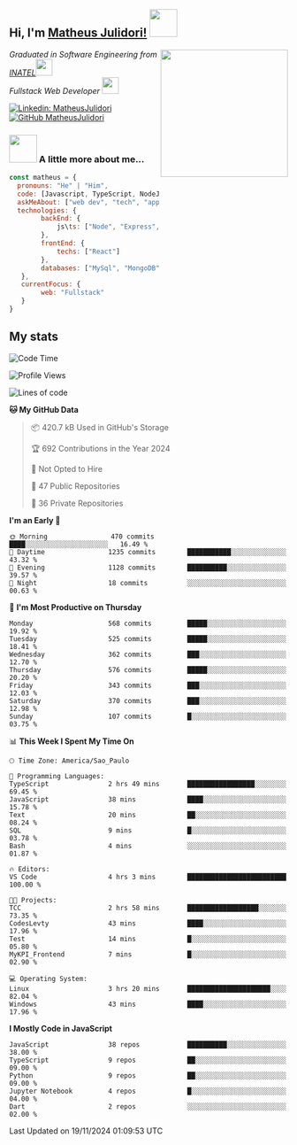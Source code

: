 <h2> Hi, I'm <a href="https://matheusjulidori.github.io" target="_blank">Matheus Julidori!</a> <img src="https://media.giphy.com/media/12oufCB0MyZ1Go/giphy.gif" width="50"></h2>
<img align='right' src="https://media.giphy.com/media/3oKIPnAiaMCws8nOsE/giphy.gif" width="230" height="auto">
<p><em>Graduated in Software Engineering from <a href="http://www.inatel.br" target="_blank">INATEL</a><img src="https://media.giphy.com/media/fYSnHlufseco8Fh93Z/giphy.gif" width="30"></br>
  Fullstack Web Developer <img src="https://media.giphy.com/media/WUlplcMpOCEmTGBtBW/giphy.gif" width="30">
</em></p>

[![Linkedin: MatheusJulidori](https://img.shields.io/badge/-MatheusJulidori-blue?style=flat-square&logo=Linkedin&logoColor=white&link=https://www.linkedin.com/in/MatheusJulidori/)](https://www.linkedin.com/in/MatheusJulidori/)
[![GitHub MatheusJulidori](https://img.shields.io/github/followers/matheusjulidori?label=follow&style=social)](https://github.com/MatheusJulidori)


### <img src="https://media.giphy.com/media/VgCDAzcKvsR6OM0uWg/giphy.gif" width="50"> A little more about me...  

```javascript
const matheus = {
  pronouns: "He" | "Him",
  code: [Javascript, TypeScript, NodeJS, Express, NestJS, React, MySQL, MongoDB, HTML, CSS, Python, Django, PostgreSQL],
  askMeAbout: ["web dev", "tech", "app dev", "games"],
  technologies: {
        backEnd: {
            js\ts: ["Node", "Express", "NestJS"]
        },
        frontEnd: {
            techs: ["React"]
        },
        databases: ["MySql", "MongoDB", "PostgreSQL"],
   },
   currentFocus: {
        web: "Fullstack"
   }
}
```
<h2>My stats</h2>

<!--START_SECTION:waka-->
![Code Time](http://img.shields.io/badge/Code%20Time-712%20hrs%2043%20mins-blue)

![Profile Views](http://img.shields.io/badge/Profile%20Views-0-blue)

![Lines of code](https://img.shields.io/badge/From%20Hello%20World%20I%27ve%20Written-7.1%20million%20lines%20of%20code-blue)

**🐱 My GitHub Data** 

> 📦 420.7 kB Used in GitHub's Storage 
 > 
> 🏆 692 Contributions in the Year 2024
 > 
> 🚫 Not Opted to Hire
 > 
> 📜 47 Public Repositories 
 > 
> 🔑 36 Private Repositories 
 > 
**I'm an Early 🐤** 

```text
🌞 Morning                470 commits         ████░░░░░░░░░░░░░░░░░░░░░   16.49 % 
🌆 Daytime                1235 commits        ███████████░░░░░░░░░░░░░░   43.32 % 
🌃 Evening                1128 commits        ██████████░░░░░░░░░░░░░░░   39.57 % 
🌙 Night                  18 commits          ░░░░░░░░░░░░░░░░░░░░░░░░░   00.63 % 
```
📅 **I'm Most Productive on Thursday** 

```text
Monday                   568 commits         █████░░░░░░░░░░░░░░░░░░░░   19.92 % 
Tuesday                  525 commits         █████░░░░░░░░░░░░░░░░░░░░   18.41 % 
Wednesday                362 commits         ███░░░░░░░░░░░░░░░░░░░░░░   12.70 % 
Thursday                 576 commits         █████░░░░░░░░░░░░░░░░░░░░   20.20 % 
Friday                   343 commits         ███░░░░░░░░░░░░░░░░░░░░░░   12.03 % 
Saturday                 370 commits         ███░░░░░░░░░░░░░░░░░░░░░░   12.98 % 
Sunday                   107 commits         █░░░░░░░░░░░░░░░░░░░░░░░░   03.75 % 
```


📊 **This Week I Spent My Time On** 

```text
🕑︎ Time Zone: America/Sao_Paulo

💬 Programming Languages: 
TypeScript               2 hrs 49 mins       █████████████████░░░░░░░░   69.45 % 
JavaScript               38 mins             ████░░░░░░░░░░░░░░░░░░░░░   15.78 % 
Text                     20 mins             ██░░░░░░░░░░░░░░░░░░░░░░░   08.24 % 
SQL                      9 mins              █░░░░░░░░░░░░░░░░░░░░░░░░   03.78 % 
Bash                     4 mins              ░░░░░░░░░░░░░░░░░░░░░░░░░   01.87 % 

🔥 Editors: 
VS Code                  4 hrs 3 mins        █████████████████████████   100.00 % 

🐱‍💻 Projects: 
TCC                      2 hrs 58 mins       ██████████████████░░░░░░░   73.35 % 
CodesLevty               43 mins             ████░░░░░░░░░░░░░░░░░░░░░   17.96 % 
Test                     14 mins             █░░░░░░░░░░░░░░░░░░░░░░░░   05.80 % 
MyKPI_Frontend           7 mins              █░░░░░░░░░░░░░░░░░░░░░░░░   02.90 % 

💻 Operating System: 
Linux                    3 hrs 20 mins       █████████████████████░░░░   82.04 % 
Windows                  43 mins             ████░░░░░░░░░░░░░░░░░░░░░   17.96 % 
```

**I Mostly Code in JavaScript** 

```text
JavaScript               38 repos            ██████████░░░░░░░░░░░░░░░   38.00 % 
TypeScript               9 repos             ██░░░░░░░░░░░░░░░░░░░░░░░   09.00 % 
Python                   9 repos             ██░░░░░░░░░░░░░░░░░░░░░░░   09.00 % 
Jupyter Notebook         4 repos             █░░░░░░░░░░░░░░░░░░░░░░░░   04.00 % 
Dart                     2 repos             ░░░░░░░░░░░░░░░░░░░░░░░░░   02.00 % 
```




 Last Updated on 19/11/2024 01:09:53 UTC
<!--END_SECTION:waka-->
